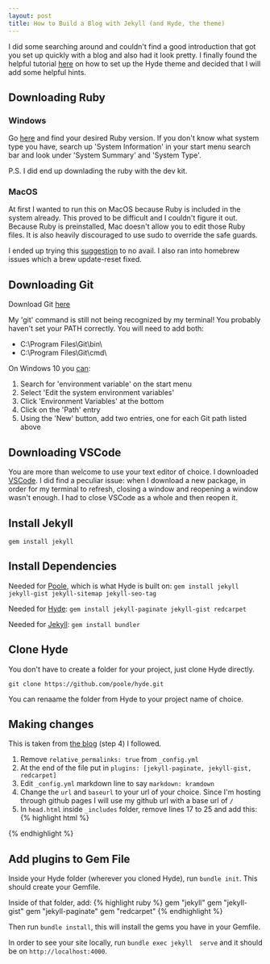 ```yaml
---
layout: post
title: How to Build a Blog with Jekyll (and Hyde, the theme)
---
```


I did some searching around and couldn't find a good introduction that got you set up quickly with a blog and also had it look pretty. I finally found the helpful tutorial [here](https://jashmehta3300.github.io/making-your-own-blog/) on how to set up the Hyde theme and decided that I will add some helpful hints. 

## Downloading Ruby

### Windows
Go [here](https://rubyinstaller.org/downloads/) and find your desired Ruby version. 
If you don't know what system type you have, search up 'System Information' in your start menu search bar and look under 'System Summary' and 'System Type'.

P.S. I did end up downlading the ruby with the dev kit. 

### MacOS
At first I wanted to run this on MacOS because Ruby is included in the system already. This proved to be difficult and I couldn't figure it out. Because Ruby is preinstalled, Mac doesn't allow you to edit those Ruby files. It is also heavily discouraged to use sudo to override the safe guards. 

I ended up trying this [suggestion](https://stackoverflow.com/questions/51126403/you-dont-have-write-permissions-for-the-library-ruby-gems-2-3-0-directory-ma) to no avail. I also ran into homebrew issues which a brew update-reset fixed. 

## Downloading Git
Download Git [here](https://git-scm.com/download/win)

My 'git' command is still not being recognized by my terminal!
You probably haven't set your PATH correctly. 
You will need to add both:
- C:\Program Files\Git\bin\
- C:\Program Files\Git\cmd\

On Windows 10 you [can](https://stackoverflow.com/questions/4492979/error-git-is-not-recognized-as-an-internal-or-external-command):
1. Search for 'environment variable' on the start menu
2. Select 'Edit the system environment variables'
3. Click 'Environment Variables' at the bottom
4. Click on the 'Path' entry
5. Using the 'New' button, add two entries, one for each Git path listed above

## Downloading VSCode
You are more than welcome to use your text editor of choice. 
I downloaded [VSCode](https://code.visualstudio.com/download). I did find a peculiar issue: when I download a new package, in order for my terminal to refresh, closing a window and reopening a window wasn't enough. I had to close VSCode as a whole and then reopen it. 

## Install Jekyll
`gem install jekyll`

## Install Dependencies
Needed for [Poole](https://github.com/poole/poole#usage), which is what Hyde is built on:
`gem install jekyll jekyll-gist jekyll-sitemap jekyll-seo-tag`

Needed for [Hyde](https://github.com/poole/hyde):
`gem install jekyll-paginate jekyll-gist redcarpet`

Needed for [Jekyll](https://jekyllrb.com/docs/):
`gem install bundler`

## Clone Hyde
You don't have to create a folder for your project, just clone Hyde directly.

`git clone https://github.com/poole/hyde.git`

You can renaame the folder from Hyde to your project name of choice. 

## Making changes
This is taken from [the blog](https://jashmehta3300.github.io/making-your-own-blog/) (step 4) I followed. 

1. Remove `relative_permalinks: true` from `_config.yml`
2. At the end of the file put in `plugins: [jekyll-paginate, jekyll-gist, redcarpet]`
3. Edit `_config.yml` markdown line to say `markdown: kramdown`
4. Change the `url` and `baseurl` to your url of your choice. Since I'm hosting through github pages I will use my github url with a base url of `/`
5. In `head.html` inside `_includes` folder, remove lines 17 to 25 and add this:
{% highlight html %}
  <!-- CSS -->
  <link rel="stylesheet" href="/public/css/poole.css">
  <link rel="stylesheet" href="/public/css/syntax.css">
  <link rel="stylesheet" href="/public/css/hyde.css">
  <link rel="stylesheet" href="http://fonts.googleapis.com/css?family=PT+Sans:400,400italic,700|Abril+Fatface">

  <!-- Icons -->
  <link rel="apple-touch-icon-precomposed" sizes="144x144" href="/public/apple-touch-icon-144-precomposed.png">
  <link rel="shortcut icon" href="/public/favicon.ico">
{% endhighlight %}

## Add plugins to Gem File
Inside your Hyde folder (wherever you cloned  Hyde), run `bundle init`. This should create your Gemfile. 

Inside of that folder, add:
{% highlight ruby %}
gem "jekyll"
gem "jekyll-gist"
gem "jekyll-paginate"
gem "redcarpet"
{% endhighlight %}

Then run `bundle install`, this will install the gems you have in your Gemfile.

In order to see your site locally, run `bundle exec jekyll  serve` and it should be on `http://localhost:4000`.